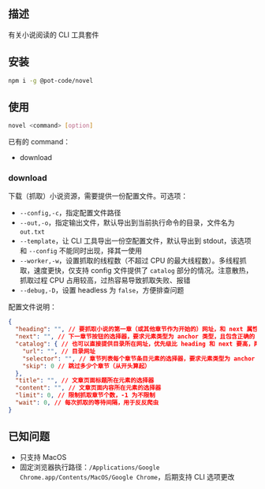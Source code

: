 ## 描述

有关小说阅读的 CLI 工具套件

## 安装

```bash
npm i -g @pot-code/novel 
```

## 使用

```bash
novel <command> [option]
```

已有的 command：

- download

### download

下载（抓取）小说资源，需要提供一份配置文件。可选项：

- `--config,-c`，指定配置文件路径
- `--out,-o`，指定输出文件，默认导出到当前执行命令的目录，文件名为 `out.txt`
- `--template`，让 CLI 工具导出一份空配置文件，默认导出到 stdout，该选项和 `--config` 不能同时出现，择其一使用
- `--worker,-w`，设置抓取的线程数（不超过 CPU 的最大线程数）。多线程抓取，速度更快，仅支持 config 文件提供了 `catalog` 部分的情况。注意散热，抓取过程 CPU 占用较高，过热容易导致抓取失败、报错
- `--debug,-D`，设置 headless 为 `false`，方便排查问题

配置文件说明：

```json
{
  "heading": "", // 要抓取小说的第一章（或其他章节作为开始的）网址，和 next 属性必须成对出现
  "next": "", // 下一章节按钮的选择器，要求元素类型为 anchor 类型，且包含正确的 href 值，暂不支持 js 驱动的按钮元素
  "catalog": { // 也可以直接提供目录所在网址，优先级比 heading 和 next 要高，两者可择其一出现
    "url": "", // 目录网址
    "selector": "", // 章节列表每个章节条目元素的选择器，要求元素类型为 anchor 类型，且包含正确的 href 值，暂不支持 js 驱动的按钮元素
    "skip": 0 // 跳过多少个章节（从开头算起）
  },
  "title": "", // 文章页面标题所在元素的选择器
  "content": "", // 文章页面内容所在元素的选择器
  "limit": 0, // 限制抓取章节个数，-1 为不限制
  "wait": 0, // 每次抓取的等待间隔，用于反反爬虫
}
```

## 已知问题

- 只支持 MacOS
- 固定浏览器执行路径：`/Applications/Google Chrome.app/Contents/MacOS/Google Chrome`，后期支持 CLI 选项更改